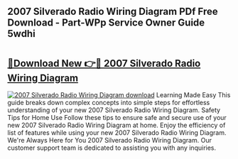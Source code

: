 ## 2007 Silverado Radio Wiring Diagram PDf Free Download - Part-WPp Service Owner Guide 5wdhi

# <h2><a href="http://dfuu3w.blite.top/?on=2007+Silverado+Radio+Wiring+Diagram">🔗Download New 👉🔴 2007 Silverado Radio Wiring Diagram</a></h2>

[![2007 Silverado Radio Wiring Diagram download](https://i.imgur.com/lujVjoI.png)](http://dfuu3w.blite.top/?on=2007+Silverado+Radio+Wiring+Diagram)
Learning Made Easy This guide breaks down complex concepts into simple steps for effortless understanding of your new 2007 Silverado Radio Wiring Diagram. Safety Tips for Home Use Follow these tips to ensure safe and secure use of your new 2007 Silverado Radio Wiring Diagram at home. Enjoy the efficiency of list of features while using your new 2007 Silverado Radio Wiring Diagram. We're Always Here for You 2007 Silverado Radio Wiring Diagram. Our customer support team is dedicated to assisting you with any inquiries.

